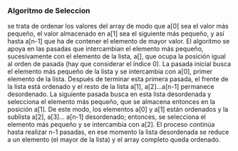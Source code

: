 ### Algoritmo de Seleccion
se trata de ordenar los valores del array de modo que a[0]
sea el valor más pequeño, el valor almacenado en a[1] sea el siguiente más pequeño, y así
hasta a[n-1] que ha de contener el elemento de mayor valor. El algoritmo se apoya en las
pasadas que intercambian el elemento más pequeño, sucesivamente con el elemento de la
lista, a[], que ocupa la posición igual al orden de pasada (hay que considerar el índice 0). La
pasada inicial busca el elemento más pequeño de la lista y se intercambia con a[0], primer
elemento de la lista.
Después de terminar esta primera pasada, el frente de la lista está ordenado y el resto de
la lista a[1], a[2]...a[n-1] permanece desordenado. La siguiente pasada busca en esta lista
desordenada y selecciona el elemento más pequeño, que se almacena entonces en la posición
a[1]. De este modo, los elementos a[0] y a[1] están ordenados y la sublista a[2], a[3]...
a[n-1] desordenado; entonces, se selecciona el elemento más pequeño y se intercambia con
a[2]. El proceso continúa hasta realizar n-1 pasadas, en ese momento la lista desordenada se
reduce a un elemento (el mayor de la lista) y el array completo queda ordenado.
